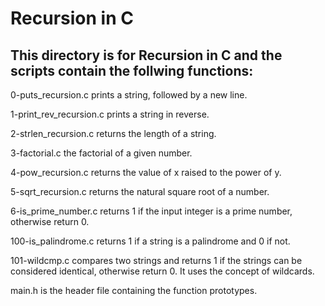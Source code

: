 # Recursion in C

## This directory is for Recursion in C and the scripts contain the follwing functions:

0-puts_recursion.c prints a string, followed by a new line.

1-print_rev_recursion.c prints a string in reverse.

2-strlen_recursion.c returns the length of a string.

3-factorial.c the factorial of a given number.

4-pow_recursion.c returns the value of x raised to the power of y.

5-sqrt_recursion.c returns the natural square root of a number.

6-is_prime_number.c returns 1 if the input integer is a prime number, otherwise return 0.

100-is_palindrome.c returns 1 if a string is a palindrome and 0 if not.

101-wildcmp.c compares two strings and returns 1 if the strings can be considered identical, otherwise return 0. It uses the concept of wildcards.

main.h is the header file containing the function prototypes.